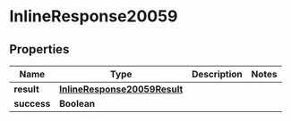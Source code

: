 # InlineResponse20059

## Properties
Name | Type | Description | Notes
------------ | ------------- | ------------- | -------------
**result** | [**InlineResponse20059Result**](InlineResponse20059Result.md) |  | 
**success** | **Boolean** |  | 
